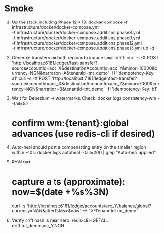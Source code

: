 # Smoke
1) Up the stack including Phase 12 + 13:
   docker compose -f infrastructure/docker/docker-compose.yml \
     -f infrastructure/docker/docker-compose.additions.phase8.yml \
     -f infrastructure/docker/docker-compose.additions.phase9.yml \
     -f infrastructure/docker/docker-compose.additions.phase12.yml \
     -f infrastructure/docker/docker-compose.additions.phase13.yml up -d

2) Generate transfers on both regions to induce small drift:
   curl -s -X POST 'http://localhost:6181/ledger/fast-transfer?sourceAccountId=acc_X&destinationAccountId=acc_Y&minor=10000&currency=NGN&narration=A&tenantId=tnt_demo' -H 'Idempotency-Key: a1'
   curl -s -X POST 'http://localhost:7181/ledger/fast-transfer?sourceAccountId=acc_X&destinationAccountId=acc_Y&minor=7000&currency=NGN&narration=B&tenantId=tnt_demo' -H 'Idempotency-Key: b1'

3) Wait for Debezium → watermarks. Check:
   docker logs consistency-wm --tail=50
   # confirm wm:{tenant}:global advances (use redis-cli if desired)

4) Auto-heal should post a compensating entry on the smaller region within ~10s:
   docker logs autoheal --tail=200 | grep "Auto-heal applied"

5) RYW test:
   # capture a ts (approximate): now=$(date +%s%3N)
   curl -s "http://localhost:6181/ledger/accounts/acc_Y/balance/global?currency=NGN&afterTsMs=$now" -H "X-Tenant-Id: tnt_demo"

6) Verify drift hash is near zero:
   redis-cli HGETALL drift:tnt_demo:acc_Y:NGN
